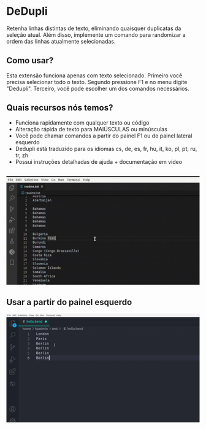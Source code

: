 # DeDupli

Retenha linhas distintas de texto, eliminando quaisquer duplicatas da seleção atual. Além disso, implemente um comando para randomizar a ordem das linhas atualmente selecionadas.

## Como usar?

Esta extensão funciona apenas com texto selecionado. Primeiro você precisa selecionar todo o texto. Segundo pressione F1 e no menu digite "Dedupli". Terceiro, você pode escolher um dos comandos necessários.

## Quais recursos nós temos?

- Funciona rapidamente com qualquer texto ou código
- Alteração rápida de texto para MAIÚSCULAS ou minúsculas
- Você pode chamar comandos a partir do painel F1 ou do painel lateral esquerdo
- Dedupli está traduzido para os idiomas cs, de, es, fr, hu, it, ko, pl, pt, ru, tr, zh
- Possui instruções detalhadas de ajuda + documentação em vídeo

##

[![Extensão Vscode](/translations/demo.gif 'Demonstração da extensão Vscode')](https://learnwithyan.com)

## Usar a partir do painel esquerdo

[![Vscode extension](/translations/demo2.gif 'Vscode extension demo')](https://learnwithyan.com)

#
